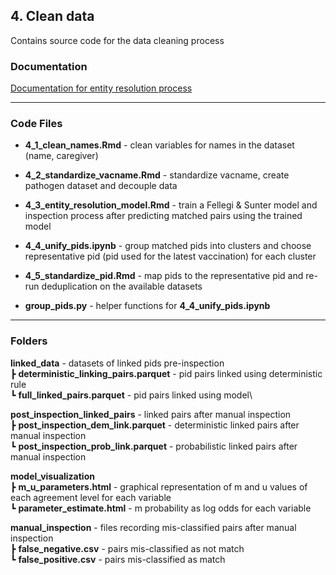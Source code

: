 ## 4. Clean data
Contains source code for the data cleaning process

### Documentation
[Documentation for entity resolution process](https://docs.google.com/document/d/1L56lpYwiMWjR2xJ-L0s3YYuGczSRAcNlWROz7kVNCzI/edit?usp=sharing)

--- 

### Code Files
- **4_1_clean_names.Rmd** - clean variables for names in the dataset (name, caregiver) 
- **4_2_standardize_vacname.Rmd** - standardize vacname, create pathogen dataset and decouple data
- **4_3_entity_resolution_model.Rmd** - train a Fellegi & Sunter model and inspection process after predicting matched pairs using the trained model
- **4_4_unify_pids.ipynb** - group matched pids into clusters and choose representative pid (pid used for the latest vaccination) for each cluster 
- **4_5_standardize_pid.Rmd** - map pids to the representative pid and re-run deduplication on the available datasets

- **group_pids.py** - helper functions for **4_4_unify_pids.ipynb**

--- 

### Folders
**linked_data** - datasets of linked pids pre-inspection\
 ┣ **deterministic_linking_pairs.parquet** - pid pairs linked using deterministic rule \
 ┗ **full_linked_pairs.parquet** - pid pairs linked using model\

**post_inspection_linked_pairs** - linked pairs after manual inspection \
┣ **post_inspection_dem_link.parquet** - deterministic linked pairs after manual inspection \
┗ **post_inspection_prob_link.parquet** - probabilistic linked pairs after manual inspection
 
 **model_visualization**\
 ┣ **m_u_parameters.html** - graphical representation of m and u values of each agreement level for each variable\
 ┗ **parameter_estimate.html** - m probability as log odds for each variable
 
**manual_inspection** - files recording mis-classified pairs after manual inspection\
 ┣ **false_negative.csv** - pairs mis-classified as not match\
 ┗ **false_positive.csv** - pairs mis-classified as match

 
 

